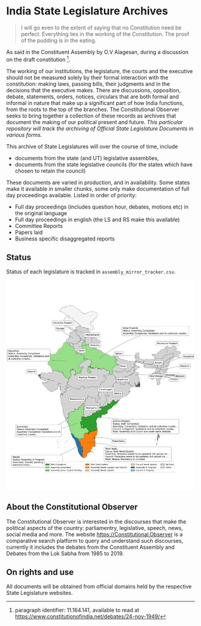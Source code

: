 # India State Legislature Archives

> I will go even to the extent of saying that no Constitution need be perfect. Everything lies in the working of the Constitution. The proof of the pudding is in the eating.

As said in the Constituent Assembly by O.V Alagesan, during a discussion on the draft constitution [^1].

The working of our institutions, the legislature, the courts and the executive should not be measured solely by their formal interaction with the constitution: making laws, passing bills, their judgments and in the decisions that the executive makes. There are discussions, opposition, debate, statements, orders, notices, circulars that are both formal and informal in nature that make up a significant part of how India functions, from the roots to the top of the branches. The Constitutional Observer seeks to bring together a collection of these records as archives that document the making of our political present and future. *This particular repository will track the archiving of Official State Legislature Documents in various forms.*

This archive of State Legislatures will over the course of time, include

- documents from the state (and UT) legislative assemblies,
- documents from the state legislative councils (for the states which have chosen to retain the council)

These documents are varied in production, and in availability. Some states make it available in smaller chunks, some only make documentation of full day proceedings available. Listed in order of priority:

- Full day proceedings (includes question hour, debates, motions etc) in the original language
- Full day proceedings in english (the LS and RS make this available)
- Committee Reports
- Papers laid
- Business specific disaggregated reports

## Status

Status of each legislature is tracked in `assembly_mirror_tracker.csv`.

![Status for each presently exisiting legislature](./scripts/map_visualisation/status_map.png)

## About the Constitutional Observer

The Constitutional Observer is interested in the discourses that make the political aspects of the country: parliamentry, legislative, speech, news, social media and more. The website https://Constitutional.Observer is a comparative search platform to query and understand such discourses, currently it includes the debates from the Constituent Assembly and Debates from the Lok Sabha from 1985 to 2019.

## On rights and use

All documents will be obtained from official domains held by the respective State Legislature websites.

[^1]: paragraph identifier: 11.164.141, available to read at https://www.constitutionofindia.net/debates/24-nov-1949/

